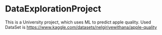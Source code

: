 # DataExplorationProject
This is a University project, which uses ML to predict apple quality. Used DataSet is https://www.kaggle.com/datasets/nelgiriyewithana/apple-quality
